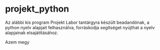 ﻿# projekt_python
Az alábbi kis program Projekt Labor tantárgyra készült beadandónak, a python nyelv alapjait felhasználva, forráskodja segítséget nyújthat a nyelv alapjainak elsajátításához.

Azem megy